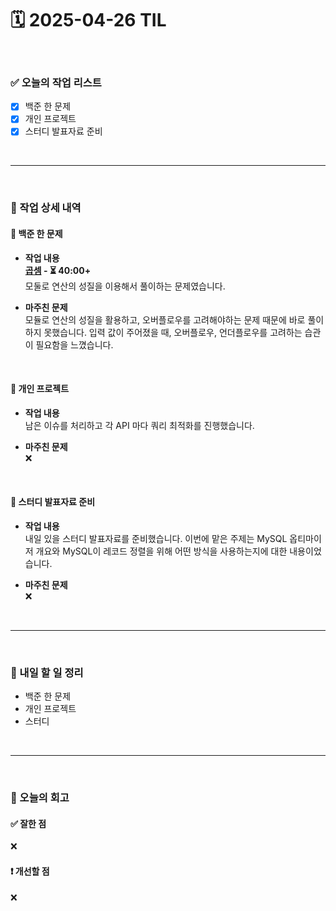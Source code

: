 # 🗓️ 2025-04-26 TIL

<br>

### ✅ 오늘의 작업 리스트  
- [x] 백준 한 문제
- [x] 개인 프로젝트
- [x] 스터디 발표자료 준비

<br>

---

<br>

### 📌 작업 상세 내역  

#### 🔹 백준 한 문제
- **작업 내용**<br>
**[곱셈](https://www.acmicpc.net/problem/1629) - ⏳ 40:00+**<br>
모둘로 연산의 성질을 이용해서 풀이하는 문제였습니다.

- **마주친 문제**<br>
모듈로 연산의 성질을 활용하고, 오버플로우를 고려해야하는 문제 때문에 바로 풀이하지 못했습니다. 입력 값이 주어졌을 때, 오버플로우, 언더플로우를 고려하는 습관이 필요함을 느꼈습니다.

<br>

#### 🔹 개인 프로젝트
- **작업 내용**<br>
남은 이슈를 처리하고 각 API 마다 쿼리 최적화를 진행했습니다.

- **마주친 문제**<br>
❌

<br>

#### 🔹 스터디 발표자료 준비
- **작업 내용**<br>
내일 있을 스터디 발표자료를 준비했습니다. 이번에 맡은 주제는 MySQL 옵티마이저 개요와 MySQL이 레코드 정렬을 위해 어떤 방식을 사용하는지에 대한 내용이었습니다.

- **마주친 문제**<br>
❌

<br>

---

<br>

### 🚀 내일 할 일 정리  

- 백준 한 문제
- 개인 프로젝트 
- 스터디

<br>

---

<br>

### 🧐 오늘의 회고  

#### ✅ 잘한 점
❌

#### ❗ 개선할 점
❌


<br><br><br>